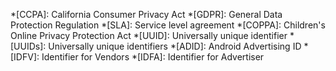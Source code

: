 *[CCPA]: California Consumer Privacy Act
*[GDPR]: General Data Protection Regulation
*[SLA]: Service level agreement
*[COPPA]: Children's Online Privacy Protection Act
*[UUID]: Universally unique identifier
*[UUIDs]: Universally unique identifiers
*[ADID]: Android Advertising ID
*[IDFV]: Identifier for Vendors
*[IDFA]: Identifier for Advertiser
